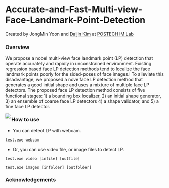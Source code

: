 # Accurate-and-Fast-Multi-view-Face-Landmark-Point-Detection

Created by JongMin Yoon and [Daijin Kim](http://imlab.postech.ac.kr/members_d.htm) at [POSTECH IM Lab](http://imlab.postech.ac.kr)

### Overview
We propose a nobel multi-view face landmark point (LP) detection that operate accurately and rapidly in unconstrained environment. Existing regression based face LP detection methods tend to localize the face landmark points poorly for the sided-poses of face images.l To alleviate this disadvantage, we proposed a nove face LP detection method that generates a good initial shape and uses a mixture of multiple face LP detectors. The proposed face LP detection method consists of five functional stages: 1) a bounding box localizer, 2) an initial shape generator, 3) an ensemble of coarse face LP detectors 4) a shape validator, and 5) a fine face LP detector. 

<img align="left" src= "https://github.com/swdsld/Accurate-and-Fast-Multi-view-Face-Landmark-Point-Detection/process.png">

### How to use

- You can detect LP with webcam.

```Shell
test.exe webcam
```

- Or, you can use video file, or image files to detect LP.

```Shell
test.exe video [infile] [outfile]

test.exe images [infolder] [outfolder]
```
### Acknowledgements

